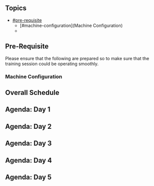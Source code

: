 ## Topics
* [#pre-requisite](Pre-Requisite)
  * [#machine-configuration](Machine Configuration)
  *

## Pre-Requisite
Please ensure that the following are prepared so to make sure that the training session could be operating smoothly.
### Machine Configuration


## Overall Schedule

## Agenda: Day 1
## Agenda: Day 2
## Agenda: Day 3
## Agenda: Day 4
## Agenda: Day 5
